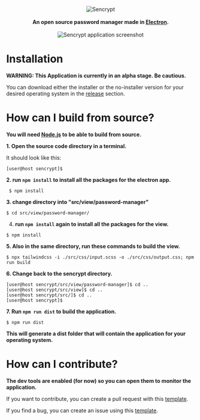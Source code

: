 <p align="center">
  <img src="https://i.ibb.co/QQpbjsh/logo.png" alt="Sencrypt" /><br><br>
  <b>An open source password manager made in <a href="https://www.electronjs.org/">Electron</a>.</b><br><br>
  <img src="https://i.imgur.com/KD72zNX.png" alt="Sencrypt application screenshot" />
</p>

# Installation

<b> WARNING: This Application is currently in an alpha stage. Be cautious.</b>
    
<p>
    You can download either the installer or the no-installer version for your desired operating system in the <a href="https://github.com/Uncasted/sencrypt/releases">release</a> section.
</p>

# How can I build from source?
<b>You will need <a href="https://nodejs.org/en/download/">Node.js</a> to be able to build from source.</b>

<b>1. Open the source code directory in a terminal.</b>

It should look like this:

```
[user@host sencrypt]$
```

<b>2. run `npm install` to install all the packages for the electron app.</b>

```
 $ npm install
```

<b>3. change directory into "src/view/password-manager"</b>

```
$ cd src/view/password-manager/
```

4. <b> run `npm install` again to install all the packages for the view.</b>

```
$ npm install
```

<b>5. Also in the same directory, run these commands to build the view.</b>

```
$ npx tailwindcss -i ./src/css/input.scss -o ./src/css/output.css; npm run build
```

<b>6. Change back to the sencrypt directory.</b>

```
[user@host sencrypt/src/view/password-manager]$ cd ..
[user@host sencrypt/src/view]$ cd ..
[user@host sencrypt/src/]$ cd ..
[user@host sencrypt]$
```

<b>7. Run `npm run dist` to build the application.</b>

```
$ npm run dist
```

<b>This will generate a dist folder that will contain the application for your operating system.</b>

# How can I contribute?

<b>The dev tools are enabled (for now) so you can open them to monitor the application.</b>

If you want to contribute, you can create a pull request with this <a href="https://pastebin.com/24A7VErV">template</a>.

If you find a bug, you can create an issue using this <a href="https://pastebin.com/zMc45xBY">template</a>.
